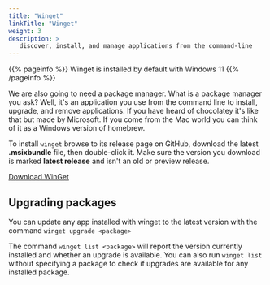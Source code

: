 ```yaml
---
title: "Winget"
linkTitle: "Winget"
weight: 3
description: >
   discover, install, and manage applications from the command-line
---
```


{{% pageinfo %}}
Winget is installed by default with Windows 11
{{% /pageinfo %}}

We are also going to need a package manager. What is a package manager you ask? Well, it's an application you use from the command line to install, upgrade, and remove applications. If you have heard of chocolatey it's like that but made by Microsoft. If you come from the Mac world you can think of it as a Windows version of homebrew.

To install `winget` browse to its release page on GitHub, download the latest **.msixbundle** file, then double-click it. Make sure the version you download is marked **latest release** and isn't an old or preview release.

[Download WinGet](https://github.com/microsoft/winget-cli/releases)

## Upgrading packages
You can update any app installed with winget to the latest version with the command `winget upgrade <package>`

The command `winget list <package>` will report the version currently installed and whether an upgrade is available. You can also run `winget list` without specifying a package to check if upgrades are available for any installed package.